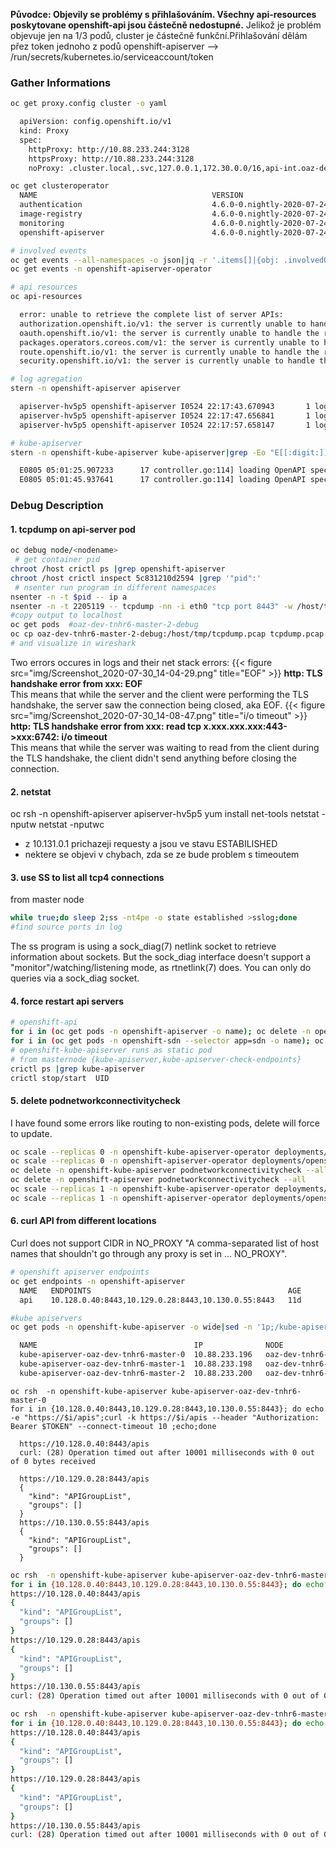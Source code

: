 **Původce: Objevily se problémy s přihlašováním. Všechny api-resources poskytovane openshift-api jsou částečně nedostupné.** 
Jelikož je problém objevuje jen na 1/3 podů, cluster je částečně funkční.Přihlašování dělám přez token jednoho z podů openshift-apiserver --> /run/secrets/kubernetes.io/serviceaccount/token

### Gather Informations
```sh
oc get proxy.config cluster -o yaml

  apiVersion: config.openshift.io/v1
  kind: Proxy
  spec:
    httpProxy: http://10.88.233.244:3128
    httpsProxy: http://10.88.233.244:3128
    noProxy: .cluster.local,.svc,127.0.0.1,172.30.0.0/16,api-int.oaz-dev.azure.sudlice.cz,etcd-0.oaz-dev.azure.sudlice.cz,etcd-1.oaz-dev.azure.sudlice.cz,etcd-2.oaz-dev.azure.sudlice.cz,localhost,10.88.233.192/28,10.88.233.32/27,.oaz-dev.azure.sudlice.cz,10.128.0.0/14
```
```sh
oc get clusteroperator
  NAME                                       VERSION                             AVAILABLE   PROGRESSING   DEGRADED   SINCE
  authentication                             4.6.0-0.nightly-2020-07-24-111750   True        False         True       5d19h
  image-registry                             4.6.0-0.nightly-2020-07-24-111750   True        False         True       6d20h
  monitoring                                 4.6.0-0.nightly-2020-07-24-111750   False       True          True       35h
  openshift-apiserver                        4.6.0-0.nightly-2020-07-24-111750   False       False         False      18h

# involved events
oc get events --all-namespaces -o json|jq -r '.items[]|{obj: .involvedObject.name,namespace: .involvedObject.namespace,message: .message,last: .lastTimestamp}'
oc get events -n openshift-apiserver-operator

# api resources
oc api-resources

  error: unable to retrieve the complete list of server APIs: 
  authorization.openshift.io/v1: the server is currently unable to handle the request,
  oauth.openshift.io/v1: the server is currently unable to handle the request,
  packages.operators.coreos.com/v1: the server is currently unable to handle the request,
  route.openshift.io/v1: the server is currently unable to handle the request,
  security.openshift.io/v1: the server is currently unable to handle the request

# log agregation
stern -n openshift-apiserver apiserver

  apiserver-hv5p5 openshift-apiserver I0524 22:17:43.670943       1 log.go:172] http: TLS handshake error from 10.131.0.1:45118: EOF
  apiserver-hv5p5 openshift-apiserver I0524 22:17:47.656841       1 log.go:172] http: TLS handshake error from 10.131.0.1:45152: EOF
  apiserver-hv5p5 openshift-apiserver I0524 22:17:57.658147       1 log.go:172] http: TLS handshake error from 10.131.0.1:45240: 

# kube-apiserver 
stern -n openshift-kube-apiserver kube-apiserver|grep -Eo "E[[:digit:]]{4}.*"

  E0805 05:01:25.907233      17 controller.go:114] loading OpenAPI spec for "v1.build.openshift.io" failed with: failed to retrieve openAPI spec, http error: ResponseCode: 503, Body: Error trying to reach service: 'net/http: TLS handshake timeout', Header: map[Content-Type:[text/plain; charset=utf-8] X-Content-Type-Options:[nosniff]]
  E0805 05:01:45.937641      17 controller.go:114] loading OpenAPI spec for "v1.image.openshift.io" failed with: failed to retrieve openAPI spec, http error: ResponseCode: 503, Body: Error trying to reach service: 'net/http: TLS handshake timeout', Header: map[Content-Type:[text/plain; charset=utf-8] X-Content-Type-Options:[nosniff]]


```
### Debug Description
#### 1. tcpdump on api-server pod
```sh
oc debug node/<nodename>
 # get container pid
chroot /host crictl ps |grep openshift-apiserver
chroot /host crictl inspect 5c831210d2594 |grep '"pid":'
 # nsenter run program in different namespaces
nsenter -n -t $pid -- ip a
nsenter -n -t 2205119 -- tcpdump -nn -i eth0 "tcp port 8443" -w /host/tmp/tcpdump.pcap
#copy output to localhost
oc get pods  #oaz-dev-tnhr6-master-2-debug
oc cp oaz-dev-tnhr6-master-2-debug:/host/tmp/tcpdump.pcap tcpdump.pcap
# and visualize in wireshark
```
Two errors occures in logs and their net stack errors:
{{< figure src="img/Screenshot_2020-07-30_14-04-29.png" title="EOF" >}}
**http: TLS handshake error from xxx: EOF**  
This means that while the server and the client were performing the TLS handshake, the server saw the connection being closed, aka EOF.
{{< figure src="img/Screenshot_2020-07-30_14-08-47.png" title="i/o timeout" >}}
**http: TLS handshake error from xxx: read tcp x.xxx.xxx.xxx:443->xxx:6742: i/o timeout**  
This means that while the server was waiting to read from the client during the TLS handshake, the client didn't send anything before closing the connection.

#### 2. netstat
oc rsh -n openshift-apiserver apiserver-hv5p5
  yum install net-tools
  netstat -nputw
  netstat -nputwc
   - z 10.131.0.1 prichazeji requesty a jsou ve stavu ESTABILISHED
   - nektere se objevi v chybach, zda se ze bude problem s timeoutem

#### 3. use SS to list all tcp4 connections 
from master node
```sh
while true;do sleep 2;ss -nt4pe -o state established >sslog;done
#find source ports in log
```
The ss program is using a sock_diag(7) netlink socket to retrieve information about sockets. But the sock_diag interface doesn't support a "monitor"/watching/listening mode, as rtnetlink(7) does. You can only do queries via a sock_diag socket.

#### 4. force restart api servers

```sh
# openshift-api
for i in (oc get pods -n openshift-apiserver -o name); oc delete -n openshift-apiserver $i;end
for i in (oc get pods -n openshift-sdn --selector app=sdn -o name); oc delete -n openshift-sdn $i;end
# openshift-kube-apiserver runs as static pod
# from masternode {kube-apiserver,kube-apiserver-check-endpoints}
crictl ps |grep kube-apiserver
crictl stop/start  UID
```
#### 5. delete podnetworkconnectivitycheck 
I have found some errors like routing to non-existing pods, delete will force to update.
```sh
oc scale --replicas 0 -n openshift-kube-apiserver-operator deployments/openshift-kube-apiserver-operator
oc scale --replicas 0 -n openshift-apiserver-operator deployments/openshift-apiserver-operator
oc delete -n openshift-kube-apiserver podnetworkconnectivitycheck --all
oc delete -n openshift-apiserver podnetworkconnectivitycheck --all
oc scale --replicas 1 -n openshift-kube-apiserver-operator deployments/openshift-kube-apiserver-operator
oc scale --replicas 1 -n openshift-apiserver-operator deployments/openshift-apiserver-operator
```

#### 6. curl API from different locations
Curl does not support CIDR in NO_PROXY "A comma-separated list of host names that shouldn't go through any proxy is set in ... NO_PROXY".

```sh
# openshift apiserver endpoints
oc get endpoints -n openshift-apiserver
  NAME   ENDPOINTS                                            AGE
  api    10.128.0.40:8443,10.129.0.28:8443,10.130.0.55:8443   11d
```
```sh
#kube apiservers
oc get pods -n openshift-kube-apiserver -o wide|sed -n '1p;/kube-apiserver/p'|awk '{print $1"  "$6"   "$7}'

  NAME                                   IP              NODE
  kube-apiserver-oaz-dev-tnhr6-master-0  10.88.233.196   oaz-dev-tnhr6-master-0
  kube-apiserver-oaz-dev-tnhr6-master-1  10.88.233.198   oaz-dev-tnhr6-master-1
  kube-apiserver-oaz-dev-tnhr6-master-2  10.88.233.200   oaz-dev-tnhr6-master-2
```
```ssh
oc rsh  -n openshift-kube-apiserver kube-apiserver-oaz-dev-tnhr6-master-0
for i in {10.128.0.40:8443,10.129.0.28:8443,10.130.0.55:8443}; do echo -e "https://$i/apis";curl -k https://$i/apis --header "Authorization: Bearer $TOKEN" --connect-timeout 10 ;echo;done

  https://10.128.0.40:8443/apis
  curl: (28) Operation timed out after 10001 milliseconds with 0 out of 0 bytes received
  
  https://10.129.0.28:8443/apis
  {
    "kind": "APIGroupList",
    "groups": []
  }
  https://10.130.0.55:8443/apis
  {
    "kind": "APIGroupList",
    "groups": []
  }
```
```sh
oc rsh  -n openshift-kube-apiserver kube-apiserver-oaz-dev-tnhr6-master-1
for i in {10.128.0.40:8443,10.129.0.28:8443,10.130.0.55:8443}; do echo -e "https://$i/apis";curl -k https://$i/apis --header "Authorization: Bearer $TOKEN" --connect-timeout 10 ;echo;done
https://10.128.0.40:8443/apis
{
  "kind": "APIGroupList",
  "groups": []
}
https://10.129.0.28:8443/apis
{
  "kind": "APIGroupList",
  "groups": []
}
https://10.130.0.55:8443/apis
curl: (28) Operation timed out after 10001 milliseconds with 0 out of 0 bytes received
```
```sh
oc rsh  -n openshift-kube-apiserver kube-apiserver-oaz-dev-tnhr6-master-2
for i in {10.128.0.40:8443,10.129.0.28:8443,10.130.0.55:8443}; do echo -e "https://$i/apis";curl -k https://$i/apis --header "Authorization: Bearer $TOKEN" --connect-timeout 10 ;echo;done
https://10.128.0.40:8443/apis
{
  "kind": "APIGroupList",
  "groups": []
}
https://10.129.0.28:8443/apis
{
  "kind": "APIGroupList",
  "groups": []
}
https://10.130.0.55:8443/apis
curl: (28) Operation timed out after 10001 milliseconds with 0 out of 0 bytes received
```
